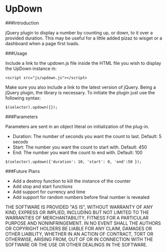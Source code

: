 UpDown
======

###Introduction

jQuery plugin to display a number by counting up, or down, to it over a provided duration.  This may be useful for a 
little added pizaz to wisget or a dashboard when a page first loads.

###Usage

Include a link to the updown.js file inside the HTML file you wish to display the UpDown instance in:
  
```
<script src="js/updown.js"></script>
```
Make sure you also include a link to the latest version of jQuery.  Being a jQuery plugin, the library is necessary.  To initiate
the plugin just use the following syntax:

```
$(selector).updown({});
```

###Parameters

Parameters are sent in an object literal on initialization of the plug-in.  
* Duration: The number of seconds you want the count to last.
Default: 5 secods
* Start: The number you want the count to start with.
Default: 450
* End: The number you want the count to end with.
Default: 100

```
$(selector).updown({'duration': 10, 'start': 0, 'end':50 });
```

###Future Plans
* Add a destroy function to kill the instance of the counter
* Add stop and start functions
* Add support for currency and time
* Add support for random numbers before final number is revealed


THE SOFTWARE IS PROVIDED "AS IS", WITHOUT WARRANTY OF ANY KIND, EXPRESS OR IMPLIED, INCLUDING BUT NOT LIMITED TO THE WARRANTIES OF MERCHANTABILITY, FITNESS FOR A PARTICULAR PURPOSE AND NONINFRINGEMENT. IN NO EVENT SHALL THE AUTHORS OR COPYRIGHT HOLDERS BE LIABLE FOR ANY CLAIM, DAMAGES OR OTHER LIABILITY, WHETHER IN AN ACTION OF CONTRACT, TORT OR OTHERWISE, ARISING FROM, OUT OF OR IN CONNECTION WITH THE SOFTWARE OR THE USE OR OTHER DEALINGS IN THE SOFTWARE.

